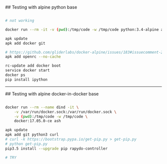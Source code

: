 
## Testing with alpine python base

```bash

# not working

docker run --rm -it -v (pwd):/tmp/code -w /tmp/code python:3.4-alpine ash

apk update
apk add docker git 

# https://github.com/gliderlabs/docker-alpine/issues/183#issuecomment-257014744
apk add openrc --no-cache

rc-update add docker boot
service docker start
docker ps
pip install ipython

```

---

## Testing with alpine docker-in-docker base

```bash

docker run --rm --name dind -it \
    -v /var/run/docker.sock:/var/run/docker.sock \
    -v (pwd):/tmp/code -w /tmp/code \
    docker:17.05.0-ce ash

apk update
apk add git python3 curl
# curl -k https://bootstrap.pypa.io/get-pip.py > get-pip.py
# python get-pip.py
pip3.5 install --upgrade pip rapydo-controller

# TRY
```


